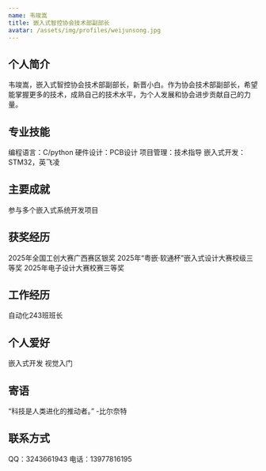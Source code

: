 ```yaml
---
name: 韦竣嵩
title: 嵌入式智控协会技术部副部长
avatar: /assets/img/profiles/weijunsong.jpg
---
```


## 个人简介

韦竣嵩，嵌入式智控协会技术部副部长，新晋小白。作为协会技术部副部长，希望能掌握更多的技术，成熟自己的技术水平，为个人发展和协会进步贡献自己的力量。

## 专业技能

编程语言：C/python
硬件设计：PCB设计
项目管理：技术指导
嵌入式开发：STM32，英飞凌

## 主要成就

参与多个嵌入式系统开发项目

## 获奖经历

2025年全国工创大赛广西赛区银奖
2025年“粤嵌·软通杯”嵌入式设计大赛校级三等奖
2025年电子设计大赛校赛三等奖

## 工作经历

自动化243班班长

## 个人爱好

嵌入式开发
视觉入门

## 寄语

“科技是人类进化的推动者。” -比尔奈特

## 联系方式

QQ：3243661943
电话：13977816195
